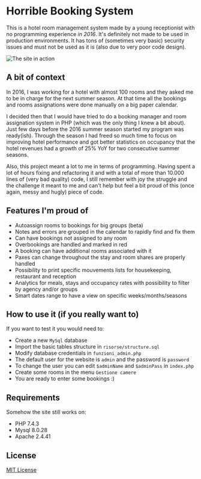 # Horrible Booking System
This is a hotel room management system made by a young receptionist with no programming experience *in 2016*.
It's definitely not made to be used in production environments.
It has tons of (sometimes very basic) security issues and must not be used as it is (also due to very poor code design).

![The site in action](risorse/example.gif)

## A bit of context
In 2016, I was working for a hotel with almost 100 rooms and they asked me to be in charge for the next summer season.
At that time all the bookings and rooms assignations were done manually on a big paper calendar.

I decided then that I would have tried to do a booking manager and room assignation system in PHP (which was the only thing I knew a bit about).
Just few days before the 2016 summer season started my program was ready(ish).
Through the season I had freed so much time to focus on improving hotel performance and got better statistics on occupancy that the hotel revenues had a growth of 25% YoY for two consecutive summer seasons.

Also, this project meant a lot to me in terms of programming. Having spent a lot of hours fixing and refactoring it and with a total of more than 10.000 lines of (very bad quality) code, I still remember with joy the struggle and the challenge it meant to me and can't help but feel a bit proud of this (once again, messy and hugly) piece of code.

## Features I'm proud of
- Autoassign rooms to bookings for big groups (beta)
- Notes and errors are grouped in the calendar to rapidly find and fix them
- Can have bookings not assigned to any room
- Overbookings are handled and marked in red
- A booking can have additional rooms associated with it
- Paxes can change throughout the stay and room shares are properly handled
- Possibility to print specific mouvements lists for housekeeping, restaurant and reception
- Analytics for meals, stays and occupancy rates with possibility to filter by agency and/or groups
- Smart dates range to have a view on specific weeks/months/seasons

## How to use it (if you really want to)
If you want to test it you would need to:
- Create a new `MySql` database
- Import the basic tables structure in `risorse/structure.sql`
- Modify database credentials in `funzioni_admin.php`
- The default user for the website is `admin` and the password is `password`
- To change the user you can edit `$adminName` and `$adminPass` in `index.php`
- Create some rooms in the menu `Gestione camere`
- You are ready to enter some bookings :)

## Requirements
Somehow the site still works on:
- PHP 7.4.3
- Mysql 8.0.28
- Apache 2.4.41

## License
[MIT License](https://choosealicense.com/licenses/mit/)